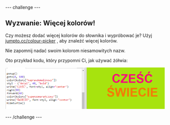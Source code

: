 \--- challenge \---

## Wyzwanie: Więcej kolorów!

Czy możesz dodać więcej kolorów do słownika i wypróbować je? Użyj <a href="http://jumpto.cc/colour-picker" target="_blank">jumpto.cc/colour-picker</a> , aby znaleźć więcej kolorów.

Nie zapomnij nadać swoim kolorom niesamowitych nazw.

Oto przykład kodu, który przypomni Ci, jak używać żółwia:

![zrzut ekranu](images/colourful-challenge1.png)

\--- /challenge \---